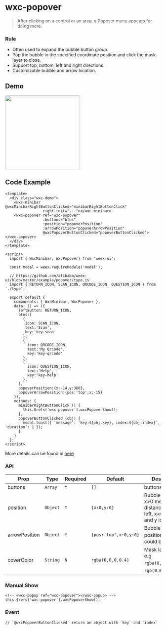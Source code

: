 # wxc-popover

 > After clicking on a control or an area, a Popover menu appears for doing more. 

### Rule

- Often used to expand the bubble button group.
- Pop the bubble in the specified coordinate position and click the mask layer to close.
- Support top, bottom, left and right directions.
- Customizable bubble and arrow location.

## Demo
<img src="https://img.alicdn.com/tfs/TB1SnzOb_tYBeNjy1XdXXXXyVXa-562-1000.gif" width="240"/>

## Code Example

```vue
<template>
  <div class="wxc-demo">
    <wxc-minibar @wxcMinibarRightButtonClicked="minibarRightButtonClick"
                 right-text="..."></wxc-minibar>
    <wxc-popover ref="wxc-popover"
                 :buttons="btns"
                 :position="popoverPosition"
                 :arrowPosition="popoverArrowPosition"
                 @wxcPopoverButtonClicked="popoverButtonClicked"></wxc-popover>
  </div>
</template>

<script>
  import { WxcMinibar, WxcPopover} from 'weex-ui';

  const modal = weex.requireModule('modal');

  // https://github.com/alibaba/weex-ui/blob/master/example/popover/type.js
  import { RETURN_ICON, SCAN_ICON, QRCODE_ICON, QUESTION_ICON } from './type';

  export default {
    components: { WxcMinibar, WxcPopover },
    data: () => ({
      leftButton: RETURN_ICON,
      btns:[
        {
         icon: SCAN_ICON,
         text:'Scan',
         key:'key-scan'
        },
        {
          icon: QRCODE_ICON,
          text:'My Qrcode',
          key:'key-qrcode'
        },
        {
          icon: QUESTION_ICON,
          text:'Help',
          key:'key-help'
        },
      ],
      popoverPosition:{x:-14,y:380},
      popoverArrowPosition:{pos:'top',x:-15}
    }),
    methods: {
      minibarRightButtonClick () {
        this.$refs['wxc-popover'].wxcPopoverShow();
      },
      popoverButtonClicked (obj) {
        modal.toast({ 'message': `key:${obj.key}, index:${obj.index}`, 'duration': 1 });
      }
    }
  };
</script>
```

More details can be found in [here](https://github.com/alibaba/weex-ui/blob/master/example/popover/index.vue)

### API

| Prop | Type | Required | Default | Description |
|-------------|------------|--------|-----|-----|
| buttons | `Array` |`Y`|`[]` | buttons data,  |
| position | `Object` |`Y`|`{x:0,y:0}` | Bubble position, x>0 meaning the distance to the left, x<0 to right, and y is the same. |
| arrowPosition | `Object` |`Y`|`{pos:'top',x:0,y:0}` | Bubble arrow position，pos could be'top|bottom|left|right'  |
| coverColor | `String` |`N`|`rgba(0,0,0,0.4)`| Mask layer color, e.g `rgba(0,0,0,0.4)`，`rgb(0,0,0)`，`#000` |

### Manual Show

```
<!-- <wxc-popup ref="wxc-popover"></wxc-popup> -->
this.$refs['wxc-popover'].wxcPopoverShow();
```

### Event

```
// `@wxcPopoverButtonClicked` return an object with `key` and `index`
```
